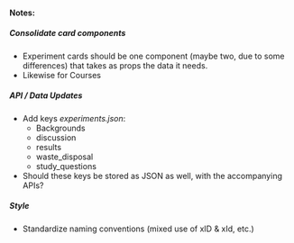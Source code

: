 #### Notes:

##### Consolidate card components
- Experiment cards should be one component (maybe two, due to some differences) that takes as props the data it needs.
- Likewise for Courses

##### API / Data Updates

- Add keys *experiments.json*:
	- Backgrounds
	- discussion
	- results
	- waste_disposal
	- study_questions
- Should these keys be stored as JSON as well, with the accompanying APIs?

##### Style
 - Standardize naming conventions (mixed use of xID & xId, etc.)
